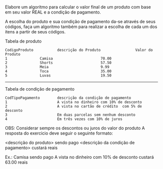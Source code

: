 Elabore um algoritmo para calcular o valor final de um produto com base em seu valor REAL
 e a condição de pagamento.
 
 A escolha do produto e sua condição de pagamento da-se através de seus códigos, faça um 
 algoritmo também para realizar a escolha de cada um dos itens a partir de seus códigos.
 
 Tabela de produto
 
 	CodigoProduto			descrição do Produto				Valor do Produto
	1				Camisa						70.00
	2				Shorts						57.50
	3				Meia						9.99
	4				Toca						35.00
	5				Luvas						19.50

-----------------------------------------------------------------

Tabela de condição de pagamento

	CodTipoPagamento		descrição da condição de pagamento
	1						A vista no dinheiro com 10% de desconto
	2						A vista no cartão de crédito  com 5% de desconto
	3						Em duas parcelas sem nenhum desconto
	4						Em três vezes com 10% de juros

OBS: Considerar sempre os descontos ou juros do valor do produto
A resposta do exercicio deve seguir o seguinte formato:

<descrição do produto> sendo pago <descrição da condição de pagamento> custará <valor final do produto> reais

Ex.: Camisa sendo pago A vista no dinheiro com 10% de desconto custará 63.00 reais

